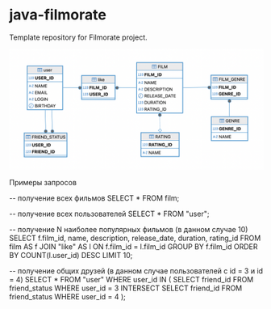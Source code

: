 # java-filmorate
Template repository for Filmorate project.

![Database schema](/schema.png)

Примеры запросов

-- получение всех фильмов
SELECT *
FROM film;

-- получение всех пользователей
SELECT *
FROM "user";

-- получение N наиболее популярных фильмов (в данном случае 10)
SELECT f.film_id, 
name, 
description, 
release_date, 
duration, 
rating_id
FROM film AS f
JOIN "like" AS l ON f.film_id = l.film_id
GROUP BY f.film_id
ORDER BY COUNT(l.user_id) DESC
LIMIT 10;

-- получение общих друзей (в данном случае пользователей с id = 3 и id = 4)
SELECT *
FROM "user"
WHERE user_id IN (
        SELECT friend_id 
	FROM friend_status 
	WHERE user_id = 3
        INTERSECT 
        SELECT friend_id 
	FROM friend_status 
	WHERE user_id = 4
        );



		
